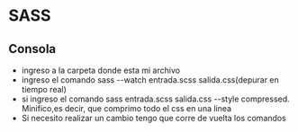# SASS

## Consola

- ingreso a la carpeta donde esta mi archivo
- ingreso el comando sass --watch entrada.scss salida.css(depurar en tiempo real)
- si ingreso el comando sass entrada.scss salida.css --style compressed. Minifico,es decir, que comprimo todo el css en una linea
- Si necesito realizar un cambio tengo que corre de vuelta los comandos
